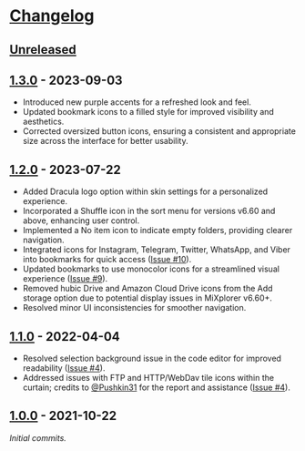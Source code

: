 # [Changelog](https://github.com/dracula/mixplorer)

## [Unreleased]

## [1.3.0] - 2023-09-03

- Introduced new purple accents for a refreshed look and feel.
- Updated bookmark icons to a filled style for improved visibility and aesthetics.
- Corrected oversized button icons, ensuring a consistent and appropriate size across the interface for better usability.

## [1.2.0] - 2023-07-22

- Added Dracula logo option within skin settings for a personalized experience.
- Incorporated a Shuffle icon in the sort menu for versions v6.60 and above, enhancing user control.
- Implemented a No item icon to indicate empty folders, providing clearer navigation.
- Integrated icons for Instagram, Telegram, Twitter, WhatsApp, and Viber into bookmarks for quick access ([Issue #10](https://github.com/dracula/mixplorer/issues/10)).
- Updated bookmarks to use monocolor icons for a streamlined visual experience ([Issue #9](https://github.com/dracula/mixplorer/issues/9)).
- Removed hubic Drive and Amazon Cloud Drive icons from the Add storage option due to potential display issues in MiXplorer v6.60+.
- Resolved minor UI inconsistencies for smoother navigation.

## [1.1.0] - 2022-04-04

- Resolved selection background issue in the code editor for improved readability ([Issue #4](https://github.com/dracula/mixplorer/issues/4#issuecomment-968925140)).
- Addressed issues with FTP and HTTP/WebDav tile icons within the curtain; credits to [@Pushkin31](https://github.com/Pushkin31) for the report and assistance ([Issue #4](https://github.com/dracula/mixplorer/issues/4#issuecomment-952234665)).

## [1.0.0] - 2021-10-22

_Initial commits._

[Unreleased]: <https://github.com/dracula/mixplorer/compare/v1.3.0...HEAD>
[1.3.0]: <https://github.com/dracula/mixplorer/compare/v1.2.0...v1.3.0>
[1.2.0]: <https://github.com/dracula/mixplorer/compare/v1.1.0...v1.2.0>
[1.1.0]: <https://github.com/dracula/mixplorer/compare/v1.0.0...v1.1.0>
[1.0.0]: <https://github.com/dracula/mixplorer/commits/v1.0.0>
